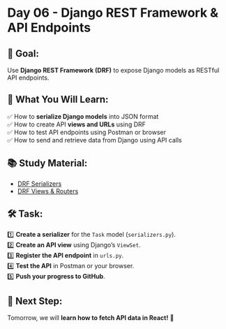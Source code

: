 # Day 06 - Django REST Framework & API Endpoints

## 📌 Goal:  
Use **Django REST Framework (DRF)** to expose Django models as RESTful API endpoints.

## 📖 What You Will Learn:  
✅ How to **serialize Django models** into JSON format  
✅ How to create API **views and URLs** using DRF  
✅ How to test API endpoints using Postman or browser  
✅ How to send and retrieve data from Django using API calls  

## 📚 Study Material:  
- [DRF Serializers](https://www.django-rest-framework.org/api-guide/serializers/)  
- [DRF Views & Routers](https://www.django-rest-framework.org/api-guide/viewsets/)  

## 🛠 Task:  
1️⃣ **Create a serializer** for the `Task` model (`serializers.py`).  
2️⃣ **Create an API view** using Django’s `ViewSet`.  
3️⃣ **Register the API endpoint** in `urls.py`.  
4️⃣ **Test the API** in Postman or your browser.  
5️⃣ **Push your progress to GitHub**.  

## 🚀 Next Step:  
Tomorrow, we will **learn how to fetch API data in React!** 🎯  
